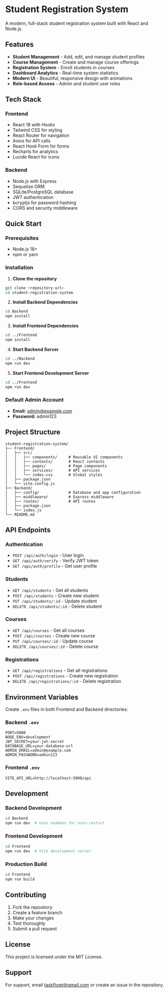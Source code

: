 # Student Registration System

A modern, full-stack student registration system built with React and Node.js.

## Features

- **Student Management** - Add, edit, and manage student profiles
- **Course Management** - Create and manage course offerings
- **Registration System** - Enroll students in courses
- **Dashboard Analytics** - Real-time system statistics
- **Modern UI** - Beautiful, responsive design with animations
- **Role-based Access** - Admin and student user roles

## Tech Stack

### Frontend
- React 18 with Hooks
- Tailwind CSS for styling
- React Router for navigation
- Axios for API calls
- React Hook Form for forms
- Recharts for analytics
- Lucide React for icons

### Backend
- Node.js with Express
- Sequelize ORM
- SQLite/PostgreSQL database
- JWT authentication
- bcryptjs for password hashing
- CORS and security middleware

## Quick Start

### Prerequisites
- Node.js 18+
- npm or yarn

### Installation

1. **Clone the repository**
```bash
git clone <repository-url>
cd student-registration-system
```

2. **Install Backend Dependencies**
```bash
cd Backend
npm install
```

3. **Install Frontend Dependencies**
```bash
cd ../Frontend
npm install
```

4. **Start Backend Server**
```bash
cd ../Backend
npm run dev
```

5. **Start Frontend Development Server**
```bash
cd ../Frontend
npm run dev
```

### Default Admin Account
- **Email:** admin@example.com
- **Password:** admin123

## Project Structure

```
student-registration-system/
├── Frontend/
│   ├── src/
│   │   ├── components/     # Reusable UI components
│   │   ├── contexts/       # React contexts
│   │   ├── pages/          # Page components
│   │   ├── services/       # API services
│   │   └── index.css       # Global styles
│   ├── package.json
│   └── vite.config.js
├── Backend/
│   ├── config/             # Database and app configuration
│   ├── middleware/         # Express middleware
│   ├── routes/             # API routes
│   ├── package.json
│   └── index.js
└── README.md
```

## API Endpoints

### Authentication
- `POST /api/auth/login` - User login
- `GET /api/auth/verify` - Verify JWT token
- `GET /api/auth/profile` - Get user profile

### Students
- `GET /api/students` - Get all students
- `POST /api/students` - Create new student
- `PUT /api/students/:id` - Update student
- `DELETE /api/students/:id` - Delete student

### Courses
- `GET /api/courses` - Get all courses
- `POST /api/courses` - Create new course
- `PUT /api/courses/:id` - Update course
- `DELETE /api/courses/:id` - Delete course

### Registrations
- `GET /api/registrations` - Get all registrations
- `POST /api/registrations` - Create new registration
- `DELETE /api/registrations/:id` - Delete registration

## Environment Variables

Create `.env` files in both Frontend and Backend directories:

### Backend `.env`
```
PORT=5000
NODE_ENV=development
JWT_SECRET=your-jwt-secret
DATABASE_URL=your-database-url
ADMIN_EMAIL=admin@example.com
ADMIN_PASSWORD=admin123
```

### Frontend `.env`
```
VITE_API_URL=http://localhost:5000/api
```

## Development

### Backend Development
```bash
cd Backend
npm run dev  # Uses nodemon for auto-restart
```

### Frontend Development
```bash
cd Frontend
npm run dev  # Vite development server
```

### Production Build
```bash
cd Frontend
npm run build
```

## Contributing

1. Fork the repository
2. Create a feature branch
3. Make your changes
4. Test thoroughly
5. Submit a pull request

## License

This project is licensed under the MIT License.

## Support

For support, email taskflowt@gmail.com or create an issue in the repository.